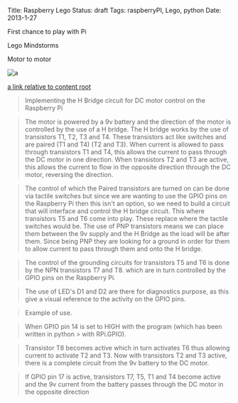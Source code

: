 Title: Raspberry Lego
Status: draft
Tags: raspberryPI, Lego, python
Date: 2013-1-27

First chance to play with Pi

Lego Mindstorms

Motor to motor

![a]({filename}/images/autosave.jpeg)

[a link relative to content root]({filename}python-one-of-natures-giants.md)

> Implementing the H Bridge circuit for DC motor control on the Raspberry Pi

> The motor is powered by a 9v battery and the direction of the motor is
> controlled by the use of a H bridge. The H bridge works by the use of
> transistors T1, T2, T3 and T4. These transistors act like switches and are
> paired (T1 and T4) (T2 and T3). When current is allowed to pass through
> transistors T1 and T4, this allows the current to pass through the DC motor in
> one direction. When transistors T2 and T3 are active, this allows the current
> to flow in the opposite direction through the DC motor, reversing the
> direction.

> The control of which the Paired transistors are turned on can be done via
> tactile switches but since we are wanting to use the GPIO pins on the Raspberry
> Pi then this isn't an option, so we need to build a circuit that will interface
> and control the H bridge circuit. This where transistors T5 and T6 come into
> play. These replace where the tactile switches would be. The use of PNP
> transistors means we can place them between the 9v supply and the H Bridge as
> the load will be after them. Since being PNP they are looking for a ground in
> order for them to allow current to pass through them and onto the H bridge.

> The control of the grounding circuits for transistors T5 and T6 is done by the
> NPN transistors T7 and T8. which are in turn controlled by the GPIO pins on the
> Raspberry Pi.

> The use of LED's D1 and D2 are there for diagnostics purpose, as this give a
> visual reference to the activity on the GPIO pins.
>
>
>

> Example of use.

> When GPIO pin 14 is set to HIGH with the program (which has been written in python > with RPi.GPIO).

> Transistor T8 becomes active which in turn activates T6 thus allowing current
> to activate T2 and T3. Now with transistors T2 and T3 active, there is a
> complete circuit from the 9v battery to the DC motor.

> If GPIO pin 17 is active, transistors T7, T5, T1 and T4 become active and the
> 9v current from the battery passes through the DC motor in the opposite
> direction


